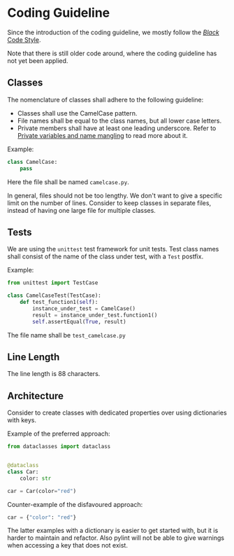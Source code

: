 # Coding Guideline

Since the introduction of the coding guideline,
we mostly follow the [_Black_ Code Style](https://black.readthedocs.io/en/stable/the_black_code_style/current_style.html).

Note that there is still older code around,
where the coding guideline has not yet been applied.

## Classes

The nomenclature of classes shall adhere to the following guideline:

- Classes shall use the CamelCase pattern.
- File names shall be equal to the class names, but all lower case letters.
- Private members shall have at least one leading underscore.
  Refer to [Private variables and name mangling](https://docs.python.org/3/tutorial/classes.html#private-variables)
  to read more about it.

Example:
```python
class CamelCase:
    pass
```
Here the file shall be named `camelcase.py`.

In general, files should not be too lengthy.
We don't want to give a specific limit on the number of lines.
Consider to keep classes in separate files,
instead of having one large file for multiple classes.

## Tests
We are using the `unittest` test framework for unit tests.
Test class names shall consist of the name of the class under test, 
with a `Test` postfix.

Example:
```python
from unittest import TestCase

class CamelCaseTest(TestCase):
    def test_function1(self):
        instance_under_test = CamelCase()
        result = instance_under_test.function1()
        self.assertEqual(True, result)
```

The file name shall be `test_camelcase.py`

## Line Length
The line length is 88 characters.

## Architecture
Consider to create classes with dedicated properties over using dictionaries with keys.

Example of the preferred approach:
```python
from dataclasses import dataclass


@dataclass
class Car:
    color: str

car = Car(color="red")
```

Counter-example of the disfavoured approach:
```python
car = {"color": "red"}
```
The latter examples with a dictionary is easier to get started with,
but it is harder to maintain and refactor.
Also pylint will not be able to give warnings when accessing a key that does not exist.
